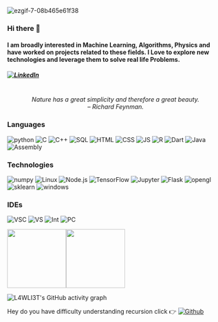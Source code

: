 <!-- ### Hi there 👋 -->

<!--
**L4WLI3T/L4WLI3T** is a ✨ _special_ ✨ repository because its `README.md` (this file) appears on your GitHub profile.

Here are some ideas to get you started:

- 🔭 I’m currently working on ...
- 🌱 I’m currently learning ...
- 👯 I’m looking to collaborate on ...
- 🤔 I’m looking for help with ...
- 💬 Ask me about ...
- 📫 How to reach me: ...
- 😄 Pronouns: ...
- ⚡ Fun fact: ...
-->

![ezgif-7-08b465e61f38](https://user-images.githubusercontent.com/48093400/124349044-da965100-dc0a-11eb-9232-86e5af06c9aa.gif)
<br/>
### Hi there 👋<br/>
#### I am broadly interested in Machine Learning, Algorithms, Physics and have worked on projects related to these fields. I Love to explore new technologies and leverage them to solve real life Problems.
##### <a href="https://www.linkedin.com/in/ameytalekar/"><img alt="LinkedIn" src="https://img.shields.io/badge/linkedin-%230077B5?&logo=linkedin&logoColor=white"/></a>
<!-- QUOTE:START -->
<p align="center"><br><i>Nature has a great simplicity and therefore a great beauty.</i><br><i>– Richard Feynman.</i><br></p>
<!-- QUOTE:END -->

### Languages
![python](https://img.shields.io/badge/Python-3776AB?&logo=python&logoColor=white)
![C](https://img.shields.io/badge/C-00599C?&logo=c&logoColor=white)
![C++](https://img.shields.io/badge/C%2B%2B-00599C?&logo=c%2B%2B&logoColor=white)
![SQL](https://img.shields.io/badge/SQL-%2300f?&logo=mysql&logoColor=white)
![HTML](https://img.shields.io/badge/HTML5-E34F26?&logo=html5&logoColor=white)
![CSS](https://img.shields.io/badge/CSS-239120?&logo=css3&logoColor=white)
![JS](https://img.shields.io/badge/JavaScript-F7DF1E?&logo=javascript&logoColor=white)
![R](https://img.shields.io/badge/R-3776AB?&logo=r&logoColor=white)
![Dart](https://img.shields.io/badge/Dart-ED8B00?&logo=java&logoColor=white)
![Java](https://img.shields.io/badge/Java-ED8B00?&logo=java&logoColor=white)
![Assembly](https://img.shields.io/badge/Assembly-X86-3776AB?&logo=assembly&logoColor=white)

### Technologies

![numpy](https://img.shields.io/badge/Numpy-777BB4?&logo=numpy&logoColor=white)
![Linux](https://img.shields.io/badge/-Linux-000?&logo=Linux)
![Node.js](https://img.shields.io/badge/Node.js-339933?&logo=nodedotjs&logoColor=white)
![TensorFlow](https://img.shields.io/badge/-TensorFlow-000?&logo=TensorFlow)
![Jupyter](https://img.shields.io/badge/Jupyter-F37626.svg?&logo=Jupyter&logoColor=white)
![Flask](https://img.shields.io/badge/-Flask-000?&logo=Flask)
![opengl](https://img.shields.io/badge/OpenGL-FFFFFF?&logo=opengl)
![sklearn](https://img.shields.io/badge/-Scikit_Learn-000?&logo=scikit-learn)
![windows](https://img.shields.io/badge/Windows-0078D6?&logo=windows&logoColor=white)

### IDEs
![VSC](https://img.shields.io/badge/Visual_Studio_Code-0078D4?&logo=visual%20studio%20code&logoColor=white)
![VS](https://img.shields.io/badge/Visual_Studio-5C2D91?&logo=visual%20studio&logoColor=white)
![Int](https://img.shields.io/badge/IntelliJIDEA-000000.svg?&logo=intellij-idea&logoColor=white)
![PC](https://img.shields.io/badge/PyCharm-000000.svg?&&logo=PyCharm&logoColor=white)


<a><img height="137px" src="https://github-readme-stats.vercel.app/api?username=L4WLI3T&hide_title=true&hide_border=true&show_icons=true&include_all_commits=true&count_private=true&line_height=21&text_color=000&icon_color=000&bg_color=0,ea6161,ffc64d,fffc4d,52fa5a&theme=graywhite" /><!-- wi*quL3fcV --><img height="137px" src="https://github-readme-stats.vercel.app/api/top-langs/?username=L4WLI3T&hide=html&hide_title=true&hide_border=true&layout=compact&langs_count=6&exclude_repo=comp426,Redventures-Movie-Quotes&text_color=000&icon_color=fff&bg_color=0,52fa5a,4dfcff,c64dff&theme=graywhite" /></a>

![L4WLI3T's GitHub activity graph](https://activity-graph.herokuapp.com/graph?username=L4WLI3T&theme=react-dark&hide_border=true&area=100)

Hey do you have difficulty understanding recursion click 👉 <a href="https://github.com/L4WLI3T"><img alt="Github" src="https://img.shields.io/badge/GitHub-100000?&logo=github&logoColor=white"/></a>

